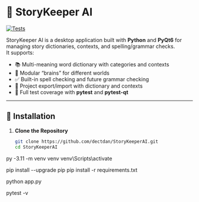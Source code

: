 # 📝 StoryKeeper AI

[![Tests](https://github.com/dectdan/StoryKeeperAI/actions/workflows/tests.yml/badge.svg)](https://github.com/dectdan/StoryKeeperAI/actions)

StoryKeeper AI is a desktop application built with **Python** and **PyQt6** for managing story dictionaries, contexts, and spelling/grammar checks.  
It supports:
- 📚 Multi-meaning word dictionary with categories and contexts  
- 🧠 Modular “brains” for different worlds  
- ✅ Built-in spell checking and future grammar checking  
- 💾 Project export/import with dictionary and contexts  
- 🧪 Full test coverage with **pytest** and **pytest-qt**

---

## 🚀 Installation

1. **Clone the Repository**
   ```bash
   git clone https://github.com/dectdan/StoryKeeperAI.git
   cd StoryKeeperAI

py -3.11 -m venv venv
venv\Scripts\activate


pip install --upgrade pip
pip install -r requirements.txt

python app.py

pytest -v

